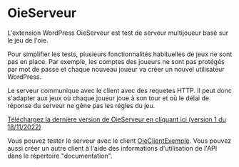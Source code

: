 # OieServeur

L'extension WordPress OieServeur est test de serveur multijoueur basé sur le jeu de l'oie.

Pour simplifier les tests, plusieurs fonctionnalités habituelles de jeux ne sont pas en place. Par exemple, les comptes des joueurs ne sont pas protégés par mot de passe et chaque nouveau joueur va créer un nouvel utilisateur WordPress.

Le serveur communique avec le client avec des requetes HTTP. Il peut donc s'adapter aux jeux où chaque joueur joue à son tour et où le délai de réponse du serveur ne gêne pas les régles du jeu.

[Téléchargez la dernière version de OieServeur en cliquant ici (version 1 du 18/11/2022)](https://github.com/m2589972/OieServeur/releases/download/v1/OieServeur.1.zip)

Vous pouvez tester le serveur avec le client [OieClientExemple](https://github.com/m2589972/OieClientExemple/). Vous pouvez aussi créer un autre client à l'aide des informations d'utilisation de l'API dans le répertoire "documentation".
